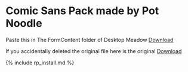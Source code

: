 # Comic Sans Pack made by Pot Noodle

Paste this in The FormContent folder of Desktop Meadow
[Download](https://drive.google.com/file/d/1W62_K2JBUUlwqSmzD__EZPkt6aoIOA93/view?usp=sharing)


If you accidentally deleted the original file here is the original
[Download](https://drive.google.com/file/d/1fNw2yUa03LKHyX3I35SrsEwmy0Mtz04n/view?usp=sharing)

{% include rp_install.md %}
